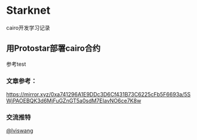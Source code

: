 # Starknet

cairo开发学习记录

## 用Protostar部署cairo合约
参考test

### 文章参考： 
https://mirror.xyz/0xa741296A1E9DDc3D6Cf431B73C6225cFb5F6693a/5SWjPAOEBQK3d6MjFuGZnGT5a0sdM7EIavNO6ce7K8w

### 交流推特
[@lviswang](https://twitter.com/lviswang)
